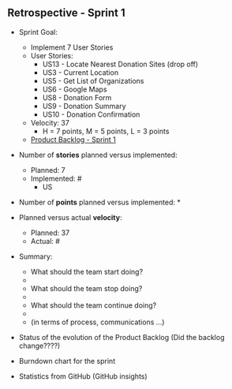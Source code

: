 ## Retrospective - Sprint 1

* Sprint Goal:
  *	Implement 7 User Stories
  *	User Stories: 
    * US13 - Locate Nearest Donation Sites (drop off)
    * US3 - Current Location
    * US5 - Get List of Organizations
    * US6 - Google Maps
    * US8 - Donation Form
    * US9 - Donation Summary
    * US10 - Donation Confirmation
  * Velocity: 37
    * H = 7 points, M = 5 points, L = 3 points
  * [Product Backlog - Sprint 1](https://docs.google.com/spreadsheets/d/1mZyLCKUbVGbjoeYFcOHvxQBhpQpaeleSNZBySZJPy2Q/edit#gid=1056044682)  

*	Number of **stories** planned versus implemented:
    * Planned: 7
    * Implemented: #
      *	US
*	Number of **points** planned versus implemented:
    *	
*	Planned versus actual **velocity**:
    *	Planned: 37
    *	Actual: #  

*	Summary:
    *	What should the team start doing?
      *	
    *	What should the team stop doing?
      *	
    *	What should the team continue doing?
      * 	
    *	(in terms of process, communications …)

*	Status of the evolution of the Product Backlog (Did the backlog change????)
*	Burndown chart for the sprint
*	Statistics from GitHub (GitHub insights)
